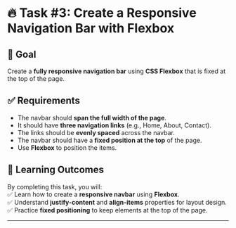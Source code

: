 # 🔥 Task #3: Create a Responsive Navigation Bar with Flexbox  

## 🎯 Goal  
Create a **fully responsive navigation bar** using **CSS Flexbox** that is fixed at the top of the page.  

## ✅ Requirements  
- The navbar should **span the full width of the page**.  
- It should have **three navigation links** (e.g., Home, About, Contact).  
- The links should be **evenly spaced** across the navbar.  
- The navbar should have a **fixed position at the top** of the page.  
- Use **Flexbox** to position the items.  


## 🎯 Learning Outcomes  
By completing this task, you will:  
✅ Learn how to create a **responsive navbar** using **Flexbox**.  
✅ Understand **justify-content** and **align-items** properties for layout design.  
✅ Practice **fixed positioning** to keep elements at the top of the page.  

---



